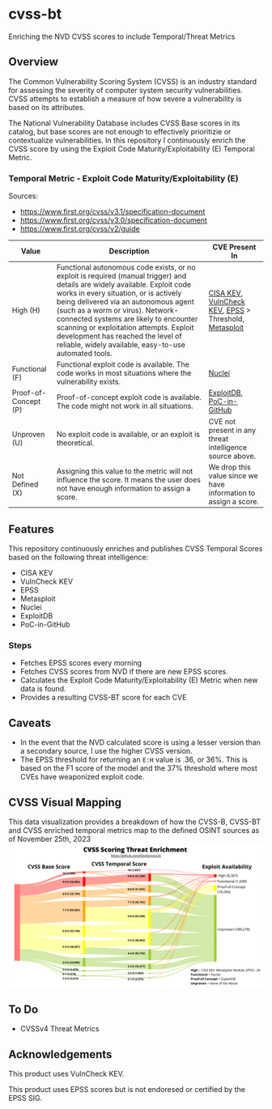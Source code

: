 # cvss-bt
Enriching the NVD CVSS scores to include Temporal/Threat Metrics

## Overview

The Common Vulnerability Scoring System (CVSS) is an industry standard for assessing the severity of computer system security vulnerabilities. CVSS attempts to establish a measure of how severe a vulnerability is based on its attributes.

The National Vulnerability Database includes CVSS Base scores in its catalog, but base scores are not enough to effectively prioritizie or contextualize vulnerabilities. In this repository I continuously enrich the CVSS score by using the Exploit Code Maturity/Exploitability (E) Temporal Metric.

### Temporal Metric - Exploit Code Maturity/Exploitability (E)

Sources: 
- https://www.first.org/cvss/v3.1/specification-document
- https://www.first.org/cvss/v3.0/specification-document
- https://www.first.org/cvss/v2/guide

| Value | Description | CVE Present In |
|---------------------------|-------------|-------------|
| High (H)                  | Functional autonomous code exists, or no exploit is required (manual trigger) and details are widely available. Exploit code works in every situation, or is actively being delivered via an autonomous agent (such as a worm or virus). Network-connected systems are likely to encounter scanning or exploitation attempts. Exploit development has reached the level of reliable, widely available, easy-to-use automated tools. | [CISA KEV](https://www.cisa.gov/known-exploited-vulnerabilities-catalog), [VulnCheck KEV](https://vulncheck.com/kev), [EPSS](https://www.first.org/epss/) > Threshold, [Metasploit](https://www.metasploit.com/) |
| Functional (F)            | Functional exploit code is available. The code works in most situations where the vulnerability exists. | [Nuclei](https://github.com/projectdiscovery/nuclei) |
| Proof-of-Concept (P)      | Proof-of-concept exploit code is available. The code might not work in all situations. | [ExploitDB](https://www.exploit-db.com/), [PoC-in-GitHub](https://github.com/nomi-sec/PoC-in-GitHub) |
| Unproven (U)              | No exploit code is available, or an exploit is theoretical. | CVE not present in any threat intelligence source above. |
| Not Defined (X)           | Assigning this value to the metric will not influence the score. It means the user does not have enough information to assign a score. | We drop this value since we have information to assign a score. |


## Features
This repository continuously enriches and publishes CVSS Temporal Scores based on the following threat intelligence:

- CISA KEV
- VulnCheck KEV
- EPSS
- Metasploit
- Nuclei
- ExploitDB
- PoC-in-GitHub

### Steps
- Fetches EPSS scores every morning
- Fetches CVSS scores from NVD if there are new EPSS scores.
- Calculates the Exploit Code Maturity/Exploitability (E) Metric when new data is found.
- Provides a resulting CVSS-BT score for each CVE

## Caveats
- In the event that the NVD calculated score is using a lesser version than a secondary source, I use the higher CVSS version.
- The EPSS threshold for returning an `E:H` value is .36, or 36%. This is based on the F1 score of the model and the 37% threshold where most CVEs have weaponized exploit code.

## CVSS Visual Mapping
This data visualization provides a breakdown of how the CVSS-B, CVSS-BT and CVSS enriched temporal metrics map to the defined OSINT sources as of November 25th, 2023
![CVSS-BT Mapping](CVSS-BT-Enrichment.png)

## To Do
- CVSSv4 Threat Metrics

## Acknowledgements

This product uses VulnCheck KEV.

This product uses EPSS scores but is not endoresed or certified by the EPSS SIG.
